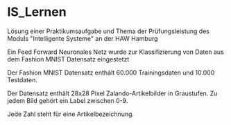 # IS_Lernen

Lösung einer Praktikumsaufgabe und Thema der Prüfungsleistung des Moduls "Intelligente Systeme" an der HAW Hamburg

Ein Feed Forward Neuronales Netz wurde zur Klassifizierung von Daten aus dem Fashion MNIST Datensatz eingestetzt

Der Fashion MNIST Datensatz enthält 60.000 Trainingsdaten und 10.000 Testdaten.

Der Datensatz enthält 28x28 Pixel Zalando-Artikelbilder in Graustufen. Zu jedem Bild gehört ein Label zwischen 0-9. 

Jede Zahl steht für eine Artikelbezeichnung.
